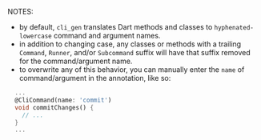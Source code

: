 NOTES:

- by default, `cli_gen` translates Dart methods and classes to `hyphenated-lowercase` command and argument names.
- in addition to changing case, any classes or methods with a trailing `Command`, `Runner`, and/or `Subcommand` suffix will
  have that suffix removed for the command/argument name.
- to overwrite any of this behavior, you can manually enter the `name` of command/argument in the annotation, like so:

```dart
  ...
  @CliCommand(name: 'commit')
  void commitChanges() {
    // ...
  }
  ...
```
